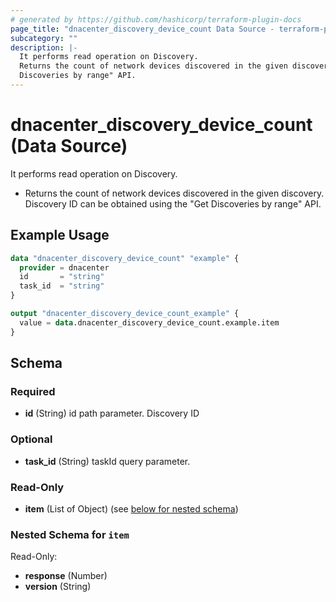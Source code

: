 ```yaml
---
# generated by https://github.com/hashicorp/terraform-plugin-docs
page_title: "dnacenter_discovery_device_count Data Source - terraform-provider-dnacenter"
subcategory: ""
description: |-
  It performs read operation on Discovery.
  Returns the count of network devices discovered in the given discovery. Discovery ID can be obtained using the "Get
  Discoveries by range" API.
---
```


# dnacenter_discovery_device_count (Data Source)

It performs read operation on Discovery.

- Returns the count of network devices discovered in the given discovery. Discovery ID can be obtained using the "Get
Discoveries by range" API.

## Example Usage

```terraform
data "dnacenter_discovery_device_count" "example" {
  provider = dnacenter
  id       = "string"
  task_id  = "string"
}

output "dnacenter_discovery_device_count_example" {
  value = data.dnacenter_discovery_device_count.example.item
}
```

<!-- schema generated by tfplugindocs -->
## Schema

### Required

- **id** (String) id path parameter. Discovery ID

### Optional

- **task_id** (String) taskId query parameter.

### Read-Only

- **item** (List of Object) (see [below for nested schema](#nestedatt--item))

<a id="nestedatt--item"></a>
### Nested Schema for `item`

Read-Only:

- **response** (Number)
- **version** (String)


